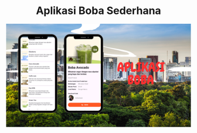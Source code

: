 <center>
  <h1>Aplikasi Boba Sederhana</h1>
</center>
<p align="center">
  <img src="app/src/main/res/drawable/portfolio.png">
</p>
